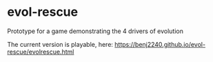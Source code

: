 # evol-rescue
Prototype for a game demonstrating the 4 drivers of evolution

The current version is playable, here: https://benj2240.github.io/evol-rescue/evolrescue.html